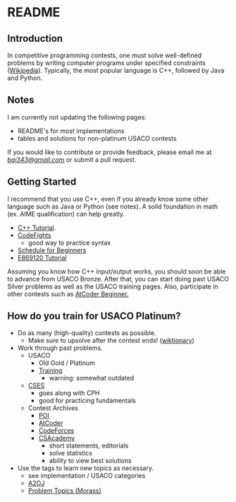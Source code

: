 # README

## Introduction

In competitive programming contests, one must solve well-defined problems by writing computer programs under specified constraints ([Wikipedia](https://en.wikipedia.org/wiki/Competitive_programming)). Typically, the most popular language is C++, followed by Java and Python.

## Notes

I am currently not updating the following pages:

 * README's for most implementations
 * tables and solutions for non-platinum USACO contests

If you would like to contribute or provide feedback, please email me at *bqi343@gmail.com* or submit a pull request.

## Getting Started

I recommend that you use C++, even if you already know some other language such as Java or Python (see notes). A solid foundation in math (ex. AIME qualification) can help greatly.

 * [C++ Tutorial](https://www.google.com/url?q=http%3A%2F%2Fwww.cplusplus.com%2Fdoc%2Ftutorial%2F&sa=D).
 * [CodeFights](https://codefights.com/)
   * good way to practice syntax
 * [Schedule for Beginners](https://www.quora.com/What-is-a-good-schedule-to-follow-for-becoming-better-at-competitive-programming-for-beginners)
 * [E869120 Tutorial](http://codeforces.com/blog/entry/53341)

Assuming you know how C++ input/output works, you should soon be able to advance from USACO Bronze. After that, you can start doing past USACO Silver problems as well as the USACO training pages. Also, participate in other contests such as [AtCoder Beginner.](http://atcoder.jp/)

## How do you train for USACO Platinum?

* Do as many (high-quality) contests as possible.
  * Make sure to upsolve after the contest ends! ([wiktionary](https://en.wiktionary.org/wiki/upsolve))
* Work through past problems.
  * USACO
    * Old Gold / Platinum
    * [Training](http://train.usaco.org/usacogate)
      * warning: somewhat outdated
  * [CSES](https://cses.fi/problemset/)
    * goes along with CPH
    * good for practicing fundamentals
  * Contest Archives
    * [POI](https://szkopul.edu.pl/portal/problemset_eng)
    * [AtCoder](https://beta.atcoder.jp/contests/archive)
    * [CodeForces](http://codeforces.com/problemset)
    * [CSAcademy](https://csacademy.com/contest/archive/)
      * short statements, editorials
      * solve statistics
      * ability to view best solutions
* Use the tags to learn new topics as necessary.
  * see implementation / USACO categories
  * [A2OJ](https://a2oj.com/)
  * [Problem Topics (Morass)](http://codeforces.com/blog/entry/55274)
